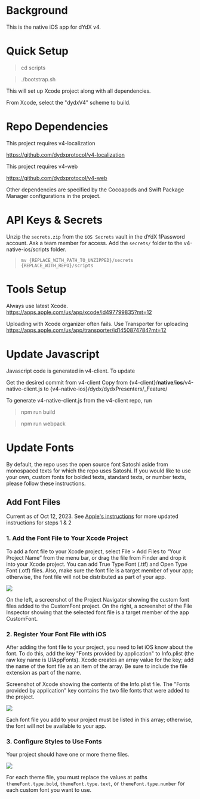 # Background

This is the native iOS app for dYdX v4.

# Quick Setup

> cd scripts

> ./bootstrap.sh

This will set up Xcode project along with all dependencies.

From Xcode, select the "dydxV4" scheme to build.

# Repo Dependencies

This project requires v4-localization

https://github.com/dydxprotocol/v4-localization

This project requires v4-web

https://github.com/dydxprotocol/v4-web

Other dependencies are specified by the Cocoapods and Swift Package Manager configurations in the project.

# API Keys & Secrets
Unzip the `secrets.zip` from the `iOS Secrets` vault in the dYdX 1Password account. Ask a team member for access.
Add the `secrets/` folder to the v4-native-ios/scripts folder.

> `mv {REPLACE_WITH_PATH_TO_UNZIPPED}/secrets {REPLACE_WITH_REPO}/scripts`


# Tools Setup

Always use latest Xcode.
https://apps.apple.com/us/app/xcode/id497799835?mt=12

Uploading with Xcode organizer often fails. Use Transporter for uploading
https://apps.apple.com/us/app/transporter/id1450874784?mt=12

# Update Javascript

Javascript code is generated in v4-client. To update

Get the desired commit from v4-client
Copy from {v4-client}/__native__/__ios__/v4-native-client.js
to {v4-native-ios}/dydx/dydxPresenters/_Feature/

To generate v4-native-client.js from the v4-client repo, run

> npm run build

> npm run webpack

# Update Fonts

By default, the repo uses the open source font Satoshi aside from monospaced texts for which the repo uses Satoshi. If you would like to use your own, custom fonts for bolded texts, standard texts, or number texts, please follow these instructions.

## Add Font Files

Current as of Oct 12, 2023. See [Apple's instructions](https://developer.apple.com/documentation/uikit/text_display_and_fonts/adding_a_custom_font_to_your_app) for more updated instructions for steps 1 & 2

### 1. Add the Font File to Your Xcode Project
To add a font file to your Xcode project, select File > Add Files to “Your Project Name” from the menu bar, or drag the file from Finder and drop it into your Xcode project. You can add True Type Font (.ttf) and Open Type Font (.otf) files. Also, make sure the font file is a target member of your app; otherwise, the font file will not be distributed as part of your app.

<img src="https://docs-assets.developer.apple.com/published/35bc80c902/d373ed5c-a36b-46fe-9bd8-bf49700072be.png">

On the left, a screenshot of the Project Navigator showing the custom font files added to the CustomFont project. On the right, a screenshot of the File Inspector showing that the selected font file is a target member of the app CustomFont.

### 2. Register Your Font File with iOS
After adding the font file to your project, you need to let iOS know about the font. To do this, add the key "Fonts provided by application" to Info.plist (the raw key name is UIAppFonts). Xcode creates an array value for the key; add the name of the font file as an item of the array. Be sure to include the file extension as part of the name.

Screenshot of Xcode showing the contents of the Info.plist file. The "Fonts provided by application" key contains the two file fonts that were added to the project.

<img src="https://docs-assets.developer.apple.com/published/1b7e45d9c2/f9329213-4abb-413e-a339-4b91ee4bf554.png">

Each font file you add to your project must be listed in this array; otherwise, the font will not be available to your app.

### 3. Configure Styles to Use Fonts
Your project should have one or more theme files. 

<img src="https://github.com/dydxprotocol/v4-chain/assets/3445394/31f1fbcf-229e-498b-aec2-7e8750956679">

For each theme file, you must replace the values at paths `themeFont.type.bold`, `themeFont.type.text`, or `themeFont.type.number` for each custom font you want to use. 
